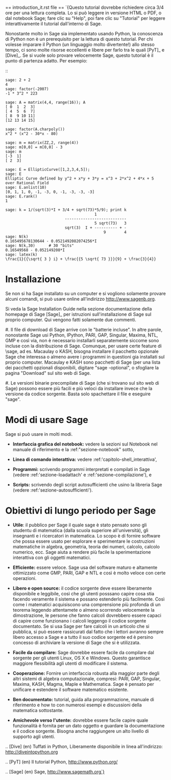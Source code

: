 == introduction_it.rst file ==
`{Questo tutorial dovrebbe richiedere circa 3/4 ore per 
una lettura completa. Lo si può leggere in versione HTML o PDF, o dal notebook Sage;
fare clic su "Help", poi fare clic su "Tutorial" per leggere interattivamente
il tutorial dall'interno di Sage.

Nonostante molto in Sage sia implementato usando Python, la conoscenza di Python
non è un prerequisito per la lettura di questo tutorial. Per chi volesse imparare
il Python (un linguaggio molto divertente!) allo stesso tempo, ci sono molte risorse 
eccellenti e libere per farlo tra le quali [PyT]_ e [Dive]_.
Se si vuole solo provare velocemente Sage, questo tutorial è il punto di partenza adatto.
Per esempio:

::

    sage: 2 + 2
    4
    sage: factor(-2007)
    -1 * 3^2 * 223
    
    sage: A = matrix(4,4, range(16)); A
    [ 0  1  2  3]
    [ 4  5  6  7]
    [ 8  9 10 11]
    [12 13 14 15]
    
    sage: factor(A.charpoly())
    x^2 * (x^2 - 30*x - 80)
    
    sage: m = matrix(ZZ,2, range(4))
    sage: m[0,0] = m[0,0] - 3
    sage: m
    [-3  1]
    [ 2  3]
    
    sage: E = EllipticCurve([1,2,3,4,5]); 
    sage: E
    Elliptic Curve defined by y^2 + x*y + 3*y = x^3 + 2*x^2 + 4*x + 5 
    over Rational Field
    sage: E.anlist(10)
    [0, 1, 1, 0, -1, -3, 0, -1, -3, -3, -3]
    sage: E.rank()
    1
    
    sage: k = 1/(sqrt(3)*I + 3/4 + sqrt(73)*5/9); print k
                                           1
                              ---------------------------
                                           5 sqrt(73)   3
                              sqrt(3)  I + ---------- + -
                                               9        4
    sage: N(k)
    0.165495678130644 - 0.0521492082074256*I
    sage: N(k,30)      # 30 "bits"
    0.16549568 - 0.052149208*I
    sage: latex(k)
    \frac{1}{{\sqrt{ 3 } i} + \frac{{5 \sqrt{ 73 }}}{9} + \frac{3}{4}}


Installazione
=============

Se non si ha Sage installato su un computer e si vogliono solamente
provare alcuni comandi, si può usare online all'indirizzo http://www.sagenb.org.

Si veda la Sage Installation Guide nella sezione documentazione della homepage
di Sage [Sage]_ per istruzioni sull'installazione di Sage sul proprio computer.
Qui vengono fatti solamente due commenti.


#. Il file di download di Sage arrive con le "batterie incluse".
   In altre parole, nonostante Sage usi Python, IPython, PARI, GAP, 
   Singular, Maxima, NTL, GMP e così via, non è necessario installarli
   separatemente siccome sono incluse con la distribuzione di Sage.
   Comunque, per usare certe feature di \sage, ad es. Macaulay o KASH, 
   bisogna installare il pacchetto opzionale Sage che interessa o almeno
   avere i programmi in questioni gia installati sul proprio computer.
   Macaulay e KASH sono pacchetti di Sage (per una lista dei pacchetti 
   opzionali disponibili, digitare "sage -optional", o sfogliare la pagina
   "Download" sul sito web di Sage.

#. Le versioni binarie precompilate di Sage (che si trovano sul sito web di 
   Sage) possono essere più facili e più veloci da installare invece che la 
   versione da codice sorgente. Basta solo spachettare il file e eseguire "sage".

Modi di usare Sage
==================

Sage si può usare in molti modi.


-  **Interfaccia grafica del notebook:** vedere la sezioni sul 
   Notebook nel manuale di riferimento e la :ref:"sezione-notebook" sotto,

-  **Linea di comando interattiva:** vedere :ref:'capitolo-shell_interattiva',

-  **Programmi:** scrivendo programmi interpretati e compilati in Sage (vedere
   :ref:'sezione-loadattach' e :ref:'sezione-compilazione'), e

-  **Scripts:** scrivendo degli script autosufficienti che usino la libreria 
   Sage (vedere :ref:'sezione-autosufficienti').


Obiettivi di lungo periodo per Sage
===================================

-  **Utile**: il pubblico per Sage il quale sage è stato pensato sono gli 
   studentu di matematica (dalla scuola superiore all'università), gli insegnanti
   e i ricercatori in matematica. Lo scopo è di fornire software che possa essere
   usato per esplorare e sperimentare le costruzioni matematiche in algebra,
   geometria, teoria dei numeri, calcolo, calcolo numerico, ecc. Sage aiuta a
   rendere più facile la sperimentazione interattiva con gli oggetti matematici.

-  **Efficiente:** essere veloce. Sage usa del software maturo e altamente
   ottimizzato come GMP, PARI, GAP e NTL e così è molto veloce con certe
   operazioni.

-  **Libero e open source:** il codice sorgente deve essere liberamente disponibile
   e leggibile, così che gli utenti posssano capire cosa stia facendo veramente il 
   sistema e possano estenderlo più facilmente. Così come i matematici acquisiscono
   una comprensione più profonda di un teorema leggendo attentamete o almeno scorrendo
   velocemente la dimostrazione, le persone che fanno calcoli dovrebbero essere capaci
   di capire come funzionano i calcoli leggengo il codice sorgente documentato. Se
   si usa Sage per fare calcoli in un articolo che si pubblica, si può essere rassicurati
   dal fatto che i lettori avranno sempre libero accesso a Sage e a tutto il suo codice
   sorgente ed è persino concesso di archiviare la versione di Sage che si è utilizzata.

-  **Facile da compilare:** Sage dovrebbe essere facile da compilare dal sorgente per
   gli utenti Linux, OS X e Windows. Questo garantisce maggiore flessibilità agli utenti
   di modificare il sistema.

-  **Cooperazione:** Fornire un interfaccia robusta alla maggior parte degli altri sistemi
   di algebra computazionale, compresi: PARI, GAP, Singular, Maxima, KASH, Magma, Maple e
   Mathematica. Sage è pensato per unificare e estendere il software matematico esistente.

-  **Ben documentato:** tutorial, guida alla programmazione, manuale di riferimento e 
   how to con numerosi esempi e discussioni della matematica sottostante.

-  **Amichevole verso l'utente:** dovrebbe essere facile capire quale funzionalità è
   fornita per un dato oggetto e guardare la documentazione e il codice sorgente.
   Bisogna anche raggiungere un alto livello di supporto agli utenti.


.. [Dive] (en) Tuffati in Python, Liberamente disponibile in linea 
          all'indirizzo: http://diveintopython.org

.. [PyT] (en) Il tutorial Python, http://www.python.org/

.. [Sage] (en) Sage, http://www.sagemath.org`}
